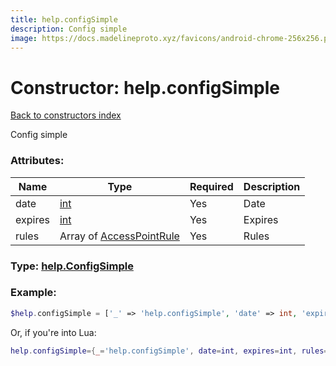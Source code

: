 ```yaml
---
title: help.configSimple
description: Config simple
image: https://docs.madelineproto.xyz/favicons/android-chrome-256x256.png
---
```

# Constructor: help.configSimple  
[Back to constructors index](index.md)



Config simple

### Attributes:

| Name     |    Type       | Required | Description |
|----------|---------------|----------|-------------|
|date|[int](../types/int.md) | Yes|Date|
|expires|[int](../types/int.md) | Yes|Expires|
|rules|Array of [AccessPointRule](../types/AccessPointRule.md) | Yes|Rules|



### Type: [help.ConfigSimple](../types/help.ConfigSimple.md)


### Example:

```php
$help.configSimple = ['_' => 'help.configSimple', 'date' => int, 'expires' => int, 'rules' => [AccessPointRule, AccessPointRule]];
```  


Or, if you're into Lua:

```lua
help.configSimple={_='help.configSimple', date=int, expires=int, rules={AccessPointRule}}

```


